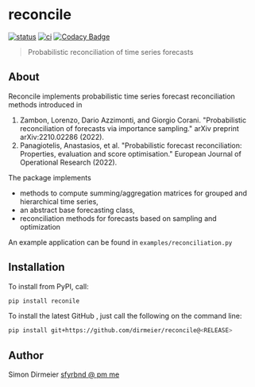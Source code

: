 # reconcile

[![status](http://www.repostatus.org/badges/latest/concept.svg)](http://www.repostatus.org/#concept)
[![ci](https://github.com/dirmeier/reconcile/actions/workflows/ci.yaml/badge.svg)](https://github.com/dirmeier/reconcile/actions/workflows/ci.yaml)
[![Codacy Badge](https://app.codacy.com/project/badge/Grade/f0a254348e894c7c85b4e979bc81f1d9)](https://www.codacy.com/gh/dirmeier/reconcile/dashboard?utm_source=github.com&amp;utm_medium=referral&amp;utm_content=dirmeier/reconcile&amp;utm_campaign=Badge_Grade)

> Probabilistic reconciliation of time series forecasts

## About

Reconcile implements probabilistic time series forecast reconciliation methods introduced in

1) Zambon, Lorenzo, Dario Azzimonti, and Giorgio Corani. "Probabilistic reconciliation of forecasts via importance sampling." arXiv preprint arXiv:2210.02286 (2022).
2) Panagiotelis, Anastasios, et al. "Probabilistic forecast reconciliation: Properties, evaluation and score optimisation." European Journal of Operational Research (2022).

The package implements

- methods to compute summing/aggregation matrices for grouped and hierarchical time series,
- an abstract base forecasting class,
- reconciliation methods for forecasts based on sampling and optimization

An example application can be found in `examples/reconciliation.py`

## Installation


To install from PyPI, call:

```bash
pip install reconile
```

To install the latest GitHub <RELEASE>, just call the following on the
command line:

```bash
pip install git+https://github.com/dirmeier/reconcile@<RELEASE>
```

## Author

Simon Dirmeier <a href="mailto:sfyrbnd @ pm me">sfyrbnd @ pm me</a>
